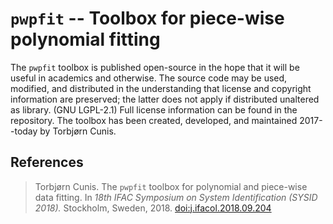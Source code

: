# `pwpfit` -- Toolbox for piece-wise polynomial fitting

The `pwpfit` toolbox is published open-source in the hope that it will be useful in academics and otherwise. The source code may be used, modified, and distributed in the understanding that license and copyright information are preserved; the latter does not apply if distributed unaltered as library. (GNU LGPL-2.1) Full license information can be found in the repository. The toolbox has been created, developed, and maintained 2017--today by Torbjørn Cunis.

## References

> Torbjørn Cunis. The `pwpfit` toolbox for polynomial and piece-wise data fitting. In *18th IFAC Symposium on System Identification (SYSID 2018).* Stockholm, Sweden, 2018. [doi:j.ifacol.2018.09.204](https://doi.org/j.ifacol.2018.09.204)
